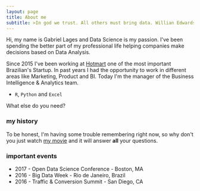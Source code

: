```yaml
---
layout: page
title: About me
subtitle: >In god we trust. All others must bring data. Willian Edwards Deming
---
```


Hi, my name is Gabriel Lages and Data Science is my passion. I've been spending the better part of my professional life helping companies make decisions based on Data Analysis.

Since 2015 I've been working at [Hotmart](http://www.hotmart.com) one of the most important Brazilian's Startup. In past years I had the opportunity to work in different areas like Marketing, Product and BI. Today I'm the manager of the Business Intelligence & Analytics team.

- `R`, `Python` and `Excel`

What else do you need?

### my history

To be honest, I'm having some trouble remembering right now, so why don't you just watch [my movie](http://en.wikipedia.org/wiki/The_Princess_Bride_%28film%29) and it will answer **all** your questions.

### important events
- 2017 - Open Data Science Conference - Boston, MA
- 2016 - Big Data Week - Rio de Janeiro, Brazil
- 2016 - Traffic & Conversion Summit - San Diego, CA
